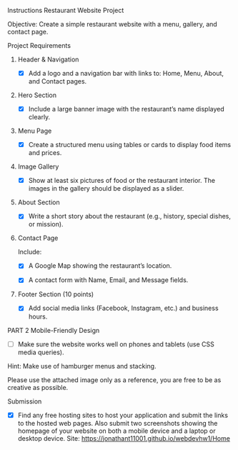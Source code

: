 Instructions
Restaurant Website Project

Objective:
Create a simple restaurant website with a menu, gallery, and contact page.

Project Requirements 
1. Header & Navigation

   - [X] Add a logo and a navigation bar with links to: Home, Menu, About, and Contact pages.

2. Hero Section

   - [X] Include a large banner image with the restaurant’s name displayed clearly.

3. Menu Page

   - [X] Create a structured menu using tables or cards to display food items and prices.

4. Image Gallery

   - [X] Show at least six pictures of food or the restaurant interior. The images in the gallery should be displayed as a slider.

5. About Section

   - [X] Write a short story about the restaurant (e.g., history, special dishes, or mission).
 
6. Contact Page

   Include:
 
      - [X] A Google Map showing the restaurant’s location.

      - [X] A contact form with Name, Email, and Message fields.

8. Footer Section (10 points)

   - [X] Add social media links (Facebook, Instagram, etc.) and business hours.

PART 2 Mobile-Friendly Design

   - [ ] Make sure the website works well on phones and tablets (use CSS media queries).
 
   Hint: Make use of hamburger menus and stacking.
 
   Please use the attached image only as a reference, you are free to be as creative as possible.

Submission

   - [X] Find any free hosting sites to host your application and submit the links to the hosted web pages. Also submit two screenshots showing the homepage of your website on both a mobile device and a laptop or desktop device. Site: https://jonathant11001.github.io/webdevhw1/Home
